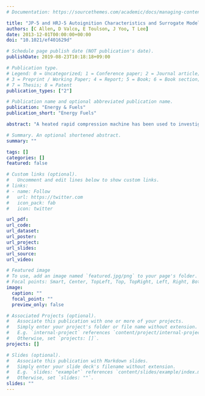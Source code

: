 ```yaml
---
# Documentation: https://sourcethemes.com/academic/docs/managing-content/

title: "JP-5 and HRJ-5 Autoignition Characteristics and Surrogate Modeling"
authors: [C Allen, D Valco, E Toulson, J Yoo, T Lee]
date: 2013-12-01T00:00:00+00:00
doi: "10.1021/ef401629d"

# Schedule page publish date (NOT publication's date).
publishDate: 2019-08-23T10:18:18+09:00

# Publication type.
# Legend: 0 = Uncategorized; 1 = Conference paper; 2 = Journal article;
# 3 = Preprint / Working Paper; 4 = Report; 5 = Book; 6 = Book section;
# 7 = Thesis; 8 = Patent
publication_types: ["2"]

# Publication name and optional abbreviated publication name.
publication: "Energy & Fuels"
publication_short: "Energy Fuels"

abstract: "A heated rapid compression machine has been used to investigate the autoignition behavior of JP-5 and camelina-based hydrotreated renewable jet (HRJ-5) fuels. Testing was conducted at low temperatures (Tc = 627–733 K), low-to-moderate pressures (pc = 5, 10, and 20 bar), and lean (ϕ = 0.25 and 0.50) and stoichiometric mixtures in air. The HRJ-5 fuel, which is 99% paraffinic, exhibited greater reactivity than the JP-5 fuel in the form of shorter ignition delays. The HRJ-5 fuel also exhibited transition into the negative temperature coefficient region at a lower compressed temperature (Tc = 675 K) than the JP-5 fuel (Tc = 700 K). Two surrogate fuel blends and kinetic models intended for Jet-A and kerosene-type fuels are evaluated for their ability to predict JP-5 ignition delay times because JP-5 and Jet-A ignition delay times showed close resemblance. The models reproduced the qualitative trend in the data, including an accurate representation of when the negative temperature coefficient behavior appears. The best agreement between the data and predictions was obtained at pc = 5 bar and ϕ = 1.0, but outside of this region, the disparity was often 2-fold or greater."

# Summary. An optional shortened abstract.
summary: ""

tags: []
categories: []
featured: false

# Custom links (optional).
#   Uncomment and edit lines below to show custom links.
# links:
# - name: Follow
#   url: https://twitter.com
#   icon_pack: fab
#   icon: twitter

url_pdf:
url_code:
url_dataset:
url_poster:
url_project:
url_slides:
url_source:
url_video:

# Featured image
# To use, add an image named `featured.jpg/png` to your page's folder. 
# Focal points: Smart, Center, TopLeft, Top, TopRight, Left, Right, BottomLeft, Bottom, BottomRight.
image:
  caption: ""
  focal_point: ""
  preview_only: false

# Associated Projects (optional).
#   Associate this publication with one or more of your projects.
#   Simply enter your project's folder or file name without extension.
#   E.g. `internal-project` references `content/project/internal-project/index.md`.
#   Otherwise, set `projects: []`.
projects: []

# Slides (optional).
#   Associate this publication with Markdown slides.
#   Simply enter your slide deck's filename without extension.
#   E.g. `slides: "example"` references `content/slides/example/index.md`.
#   Otherwise, set `slides: ""`.
slides: ""
---
```

